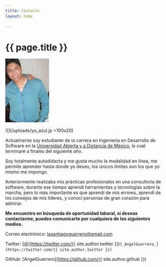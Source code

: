 ```yaml
---
title: Contacto
layout: home

---
```

# {{ page.title }}

<img src="/uploads/yo_azul.jpg" height="200"/>

![](/uploads/yo_azul.jp =100x20)

Actualmente soy estudiante de la carrera en Ingeniería en Desarrollo de Software en la [Universidad Abierta y a Distancia de México](https://unadmexico.mx/), la cual terminaré a finales del siguiente año.

Soy totalmente autodidacta y me gusta mucho la modalidad en línea, me permite aprender hasta donde yo deseo, los únicos límites son los que yo mismo me impongo.

Anteriormente realizaba mis prácticas profesionales en una consultoría de software, durante ese tiempo aprendí herramientas y tecnologías sobre la marcha, pero lo más importante es que aprendí de mis errores, aprendí de los consejos de mis líderes, y conocí personas de gran corazón para admirar.

**Me encuentro en búsqueda de oportunidad laboral, si deseas contactarme, puedes comunicarte por cualquiera de los siguientes medios.**

Correo electrónico: lasantiagoguerrero@gmail.com

Twitter: [@](https://twitter.com/{{ site.author.twitter }})`[_AngelGuerrero_](https://twitter.com/{{ site.author.twitter }})`

GitHub: [AngelGuerrero](https://github.com/{{ site.author.github }})